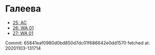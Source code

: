 # Галеева
- [25: AC](25.md)
- [26: WA 01](26.md)
- [27: WA 01](27.md)

Commit: 65841eaf0980d0bd850d7dc01f686642e0dd1570
 fetched at: 20201103-131714
